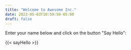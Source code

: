 ```yaml
---
title: "Welcome to Awesome Inc."
date: 2023-05-03T10:59:50-05:00
draft: false
---
```


Enter your name below and click on the button "Say Hello":

{{< sayHello >}}
